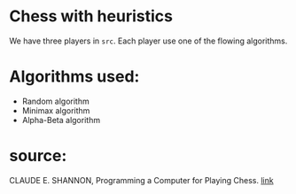# Chess with heuristics
 We have three players in `src`. Each player use one of the flowing algorithms.

# Algorithms used:
  - Random algorithm
  - Minimax algorithm
  - Alpha-Beta algorithm

# source:
CLAUDE E. SHANNON, Programming a Computer for Playing Chess.
[link](https://vision.unipv.it/IA1/ProgrammingaComputerforPlayingChess.pdf)
